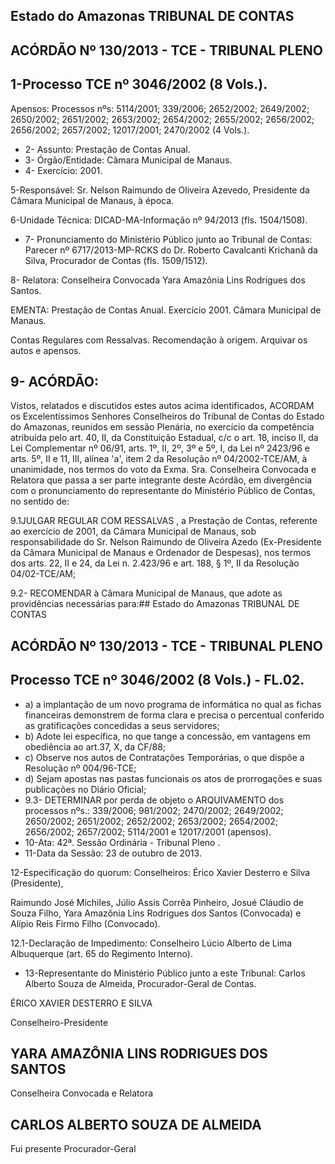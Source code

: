 
## Estado do Amazonas TRIBUNAL DE CONTAS

## ACÓRDÃO Nº 130/2013 - TCE - TRIBUNAL PLENO

## 1-Processo TCE nº 3046/2002 (8 Vols.).

Apensos: Processos  nºs:  5114/2001;  339/2006;  2652/2002;  2649/2002;  2650/2002; 2651/2002; 2653/2002; 2654/2002; 2655/2002; 2656/2002; 2656/2002; 2657/2002; 12017/2001; 2470/2002 (4 Vols.).

- 2- Assunto: Prestação de Contas Anual.
- 3- Órgão/Entidade: Câmara Municipal de Manaus.
- 4- Exercício: 2001.

5-Responsável: Sr.  Nelson  Raimundo  de  Oliveira  Azevedo,  Presidente  da  Câmara Municipal de Manaus, à época.

6-Unidade Técnica: DICAD-MA-Informação nº 94/2013 (fls. 1504/1508).

- 7-  Pronunciamento  do Ministério Público  junto  ao Tribunal  de Contas: Parecer  nº 6717/2013-MP-RCKS do Dr. Roberto Cavalcanti Krichanã da Silva, Procurador de Contas (fls. 1509/1512).

8- Relatora: Conselheira Convocada Yara Amazônia Lins Rodrigues dos Santos.

EMENTA: Prestação  de  Contas  Anual.  Exercício 2001. Câmara Municipal de Manaus.

Contas Regulares com Ressalvas. Recomendação à origem.  Arquivar os autos e apensos.

## 9- ACÓRDÃO:

Vistos, relatados e discutidos estes autos acima identificados,  ACORDAM os Excelentíssimos Senhores Conselheiros do Tribunal de Contas do Estado do Amazonas, reunidos em sessão Plenária, no exercício da competência atribuída pelo  art.  40,  II, da Constituição Estadual, c/c o art. 18, inciso II, da Lei Complementar nº 06/91, arts. 1º, II, 2º, 3º e 5º,  I,  da  Lei  nº  2423/96  e arts. 5º,  II e 11,  III,  alínea 'a', item 2  da Resolução nº 04/2002-TCE/AM,  à  unanimidade,  nos  termos  do  voto  da  Exma.  Sra.  Conselheira Convocada e Relatora que passa a ser parte integrante deste Acórdão,  em divergência com o pronunciamento do representante do Ministério Público de Contas, no sentido de:

9.1JULGAR  REGULAR  COM  RESSALVAS , a Prestação  de  Contas, referente ao exercício de 2001,  da Câmara Municipal de  Manaus, sob responsabilidade do  Sr.  Nelson  Raimundo  de  Oliveira  Azedo  (Ex-Presidente  da  Câmara  Municipal  de Manaus e Ordenador de Despesas), nos termos dos arts. 22, II e 24, da Lei n. 2.423/96 e art. 188, § 1º, II da Resolução 04/02-TCE/AM;

9.2- RECOMENDAR à Câmara Municipal de Manaus, que adote as providências necessárias para:## Estado do Amazonas TRIBUNAL DE CONTAS

## ACÓRDÃO Nº 130/2013 - TCE - TRIBUNAL PLENO

## Processo TCE nº 3046/2002 (8 Vols.) - FL.02.

- a)  a  implantação  de  um  novo  programa  de  informática  no  qual  as  fichas financeiras demonstrem de forma clara e precisa o percentual conferido as gratificações concedidas a seus servidores;
- b) Adote  lei  específica,  no  que  tange  a  concessão,  em  vantagens  em obediência ao art.37, X, da CF/88;
- c)  Observe nos autos de Contratações Temporárias, o que dispõe a Resolução nº 004/96-TCE;
- d) Sejam  apostas  nas  pastas  funcionais  os  atos  de  prorrogações  e  suas publicações no Diário Oficial;
- 9.3- DETERMINAR por  perda  de  objeto  o ARQUIVAMENTO dos  processos nºs.:  339/2006;  981/2002;  2470/2002;  2649/2002;  2650/2002;  2651/2002;  2652/2002; 2653/2002; 2654/2002; 2656/2002; 2657/2002;  5114/2001 e 12017/2001 (apensos).
- 10-Ata: 42ª. Sessão Ordinária - Tribunal Pleno .
- 11-Data da Sessão: 23 de outubro de 2013.

12-Especificação do quorum: Conselheiros: Érico Xavier Desterro e Silva (Presidente),

Raimundo José Michiles, Júlio Assis Corrêa Pinheiro, Josué Cláudio de Souza Filho, Yara Amazônia Lins Rodrigues dos Santos (Convocada) e Alípio Reis Firmo Filho (Convocado).

12.1-Declaração de Impedimento: Conselheiro Lúcio Alberto de Lima Albuquerque (art. 65 do Regimento Interno).

- 13-Representante do Ministério Público junto a este Tribunal: Carlos Alberto Souza de Almeida, Procurador-Geral de Contas.

ÉRICO XAVIER DESTERRO E SILVA

Conselheiro-Presidente

## YARA AMAZÔNIA LINS RODRIGUES DOS SANTOS

Conselheira Convocada e Relatora

## CARLOS ALBERTO SOUZA DE ALMEIDA

Fui presente Procurador-Geral
